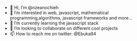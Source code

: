 - 👋 Hi, I’m @nzeanochieh
- 👀 I’m interested in web, javascript, mathematical programming,algorithms, javascript frameworks and more...
- 🌱 I’m currently learning the javascript stack
- 💞️ I’m looking to collaborate on different cool projects 
- 📫 How to reach me on twitter: @Ebuka94

<!---
nzeanochieh/nzeanochieh is a ✨ special ✨ repository because its `README.md` (this file) appears on your GitHub profile.
You can click the Preview link to take a look at your changes.
--->
